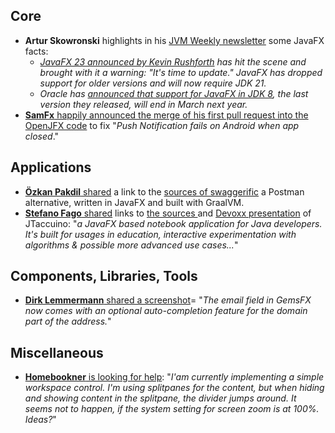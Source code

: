 ## Core

* **Artur Skowronski** highlights in his [JVM Weekly newsletter](https://www.jvm-weekly.com/p/what-will-jdk-24-bring-jvm-weekly) some JavaFX facts:
  * _[JavaFX 23 announced by Kevin Rushforth](https://github.com/openjdk/jfx/blob/master/doc-files/release-notes-23.md) has hit the scene and brought with it a warning: "It's time to update." JavaFX has dropped support for older versions and will now require JDK 21._
  * _Oracle has [announced that support for JavaFX in JDK 8](https://www.oracle.com/java/technologies/java-se-support-roadmap.html), the last version they released, will end in March next year._
* [**SamFx** happily announced the merge of his first pull request into the OpenJFX code](https://x.com/SamNaFX/status/1817528341194252682) to fix "_Push Notification fails on Android when app closed_."

## Applications

* [**Özkan Pakdil** shared](https://twitter.com/thejvmbender/status/1845012826827456523) a link to the [sources of swaggerific](https://github.com/ozkanpakdil/swaggerific) a Postman alternative, written in JavaFX and built with GraalVM.
* [**Stefano Fago** shared](https://twitter.com/stefanofago/status/1845178676477821298) links to [the sources ](https://github.com/jtaccuino/jtaccuino) and [Devoxx presentation](https://youtu.be/SMD5g0Fqn34) of JTaccuino: "_a JavaFX based notebook application for Java developers. It's built for usages in education, interactive experimentation with algorithms & possible more advanced use cases..._"

## Components, Libraries, Tools

* [**Dirk Lemmermann** shared a screenshot](https://twitter.com/dlemmermann/status/1845793655056920772)= "_The email field in GemsFX now comes with an optional auto-completion feature for the domain part of the address._"

## Miscellaneous

* [**Homebookner** is looking for help](https://twitter.com/Heimbuchner_J/status/1845451366484914516): "_I'am currently implementing  a simple workspace control. I'm using splitpanes for the content, but when hiding and showing content in the splitpane, the divider jumps around. It seems not to happen, if the system setting for screen zoom is at 100%. Ideas?_"
